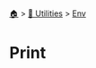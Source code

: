 <!--startTocHeader-->
[🏠](../../README.md) > [🔧 Utilities](../README.md) > [Env](README.md)
# Print
<!--endTocHeader--

TODO: Write about `Print`

!--startTocSubTopic-->
<!--endTocSubTopic-->
